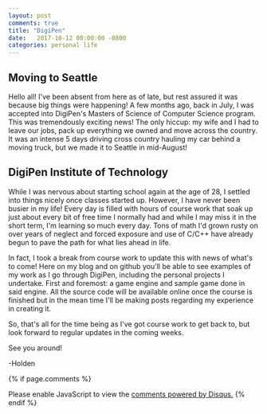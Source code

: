 ```yaml
---
layout: post
comments: true
title: "DigiPen"
date:   2017-10-12 00:00:00 -0800
categories: personal life
---
```

Moving to Seattle
-------------------------------------
Hello all! I've been absent from here as of late, but rest assured it was because big things were happening! A few months ago, back in July, I was accepted into DigiPen's Masters of Science of Computer Science program. This was tremendously exciting news! The only hiccup: my wife and I had to leave our jobs, pack up everything we owned and move across the country. It was an intense 5 days driving cross country hauling my car behind a moving truck, but we made it to Seattle in mid-August!

DigiPen Institute of Technology
-------------------------------------
While I was nervous about starting school again at the age of 28, I settled into things nicely once classes started up.
However, I have never been busier in my life! Every day is filled with hours of course work that soak up just about every bit of free time I normally had and while I may miss it in the short term, I'm learning so much every day. Tons of math I'd grown rusty on over years of neglect and forced exposure and use of C/C++ have already begun to pave the path for what lies ahead in life.

In fact, I took a break from course work to update this with news of what's to come! Here on my blog and on github you'll be able to see examples of my work as I go through DigiPen, including the personal projects I undertake. First and foremost: a game engine and sample game done in said engine. All the source code will be available online once the course is finished but in the mean time I'll be making posts regarding my experience in creating it.


So, that's all for the time being as I've got course work to get back to, but look forward to regular updates in the coming weeks.

See you around!

-Holden

{% if page.comments %}
<div id="disqus_thread"></div>
<script>
/**
* RECOMMENDED CONFIGURATION VARIABLES: EDIT AND UNCOMMENT THE SECTION BELOW TO INSERT DYNAMIC VALUES FROM YOUR PLATFORM OR CMS.
* LEARN WHY DEFINING THESE VARIABLES IS IMPORTANT: https://disqus.com/admin/universalcode/#configuration-variables
*/
/*
var disqus_config = function () {
this.page.url = PAGE_URL; // Replace PAGE_URL with your page's canonical URL variable
this.page.identifier = PAGE_IDENTIFIER; // Replace PAGE_IDENTIFIER with your page's unique identifier variable
};
*/
(function() { // DON'T EDIT BELOW THIS LINE
var d = document, s = d.createElement('script');

s.src = '//acrylicorner.disqus.com/embed.js';

s.setAttribute('data-timestamp', +new Date());
(d.head || d.body).appendChild(s);
})();
</script>
<noscript>Please enable JavaScript to view the <a href="https://disqus.com/?ref_noscript" rel="nofollow">comments powered by Disqus.</a></noscript>
{% endif %}
